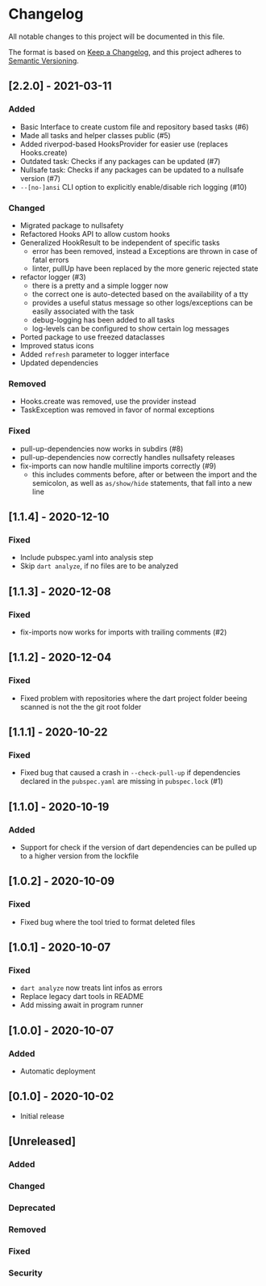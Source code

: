 # Changelog
All notable changes to this project will be documented in this file.

The format is based on [Keep a Changelog](https://keepachangelog.com/en/1.0.0/),
and this project adheres to [Semantic Versioning](https://semver.org/spec/v2.0.0.html).

## [2.2.0] - 2021-03-11
### Added
- Basic Interface to create custom file and repository based tasks (#6)
- Made all tasks and helper classes public (#5)
- Added riverpod-based HooksProvider for easier use (replaces Hooks.create)
- Outdated task: Checks if any packages can be updated (#7)
- Nullsafe task: Checks if any packages can be updated to a nullsafe version (#7)
- `--[no-]ansi` CLI option to explicitly enable/disable rich logging (#10)
### Changed
- Migrated package to nullsafety
- Refactored Hooks API to allow custom hooks
- Generalized HookResult to be independent of specific tasks
  - error has been removed, instead a Exceptions are thrown in case of fatal 
  errors
  - linter, pullUp have been replaced by the more generic rejected state
- refactor logger (#3)
  - there is a pretty and a simple logger now
  - the correct one is auto-detected based on the availability of a tty
  - provides a useful status message so other logs/exceptions can be easily 
  associated with the task
  - debug-logging has been added to all tasks
  - log-levels can be configured to show certain log messages
- Ported package to use freezed dataclasses
- Improved status icons
- Added `refresh` parameter to logger interface
- Updated dependencies
### Removed
- Hooks.create was removed, use the provider instead
- TaskException was removed in favor of normal exceptions
### Fixed
- pull-up-dependencies now works in subdirs (#8)
- pull-up-dependencies now correctly handles nullsafety releases
- fix-imports can now handle multiline imports correctly (#9)
  - this includes comments before, after or between the import and the 
  semicolon, as well as `as/show/hide` statements, that fall into a new line

## [1.1.4] - 2020-12-10
### Fixed
- Include pubspec.yaml into analysis step
- Skip `dart analyze`, if no files are to be analyzed

## [1.1.3] - 2020-12-08
### Fixed
- fix-imports now works for imports with trailing comments (#2)

## [1.1.2] - 2020-12-04
### Fixed
- Fixed problem with repositories where the dart project folder beeing scanned 
is not the the git root folder

## [1.1.1] - 2020-10-22
### Fixed
- Fixed bug that caused a crash in `--check-pull-up` if dependencies declared in
the `pubspec.yaml` are missing in `pubspec.lock` (#1)

## [1.1.0] - 2020-10-19
### Added
- Support for check if the version of dart dependencies can be pulled up to a
higher version from the lockfile

## [1.0.2] - 2020-10-09
### Fixed
- Fixed bug where the tool tried to format deleted files

## [1.0.1] - 2020-10-07
### Fixed
- `dart analyze` now treats lint infos as errors
- Replace legacy dart tools in README
- Add missing await in program runner

## [1.0.0] - 2020-10-07
### Added
- Automatic deployment

## [0.1.0] - 2020-10-02
- Initial release

## [Unreleased]
### Added
### Changed
### Deprecated
### Removed
### Fixed
### Security
